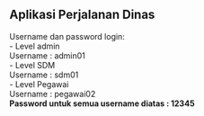 <h2> Aplikasi Perjalanan Dinas</h2>

<p> Username dan password login:<br>
    - Level admin<br>
        Username : admin01<br>
    - Level SDM<br>
        Username : sdm01<br>
    - Level Pegawai<br>
        Username : pegawai02<br>
    <b>Password untuk semua username diatas : 12345</b>
    
    
</p>
